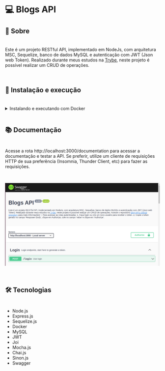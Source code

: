 # 💻 Blogs API

<!-- ![Preview do Projeto Blogs API](./project-preview.png) -->

## 📡 Sobre
#

Este é um projeto RESTful API, implementado em NodeJs, com arquitetura MSC, Sequelize, banco de dados MySQL e autenticação com JWT (Json web Token). Realizado durante meus estudos na <a href="https://betrybe.com/" target="_blank">Trybe</a>, neste projeto é possível realizar um CRUD de operações.

<br />

## 🚀 Instalação e execução
#

<details>
<summary>Instalando e executando com Docker</summary>
<br />

Para rodar está aplicação é necessário ter **Git**, **Docker** e o **Docker Compose** instalados no seu computador. O Docker Compose precisa estar na versão **1.29** ou superior.

### 1 - Clone o repositório:

```
git clone git@github.com:vschagas/Blogs_Api.git
```

### 2 - Na raíz do projeto, suba os containers `blogs_api` e `blogs_api_db` utilizando o docker-compose.

    docker-compose up -d

### 3 - Abra o terminal do container `blogs_api`.

    docker exec -it blogs_api bash

### 4 - No terminal do container, instale as dependências com o comando:

    npm install

### 5 - Agora execute os comandos para criar e popular o banco de dados:

Criando as tabelas

    npm run prestart

Populando o banco com dados

    npm run seed

<!-- ### 6 - Agora execute a aplicação com o comando:

    npm start

Para conferir a cobertura de testes execute o comando:

    npm run test-coverage -->

</details>
<br />

## 📚 Documentação
#

Acesse a rota http://localhost:3000/documentation para acessar a documentação e testar a API. Se preferir, utilize um cliente de requisições HTTP de sua preferência (Insomnia, Thunder Client, etc) para fazer as requisições.

<br />

![Documentação](./images/documentacao-Swagger.png)

<br />

## 🛠️ Tecnologias
#

- Node.js
- Express.js
- Sequelize.js
- Docker
- MySQL
- JWT
- Joi
- Mocha.js
- Chai.js
- Sinon.js
- Swagger

<!-- # -->

<!-- ## 🧪 Cobertura de testes

![Cobertura de testes](./coverage.png)

# -->

